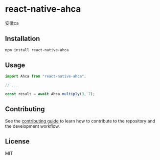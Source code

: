 # react-native-ahca

安徽ca

## Installation

```sh
npm install react-native-ahca
```

## Usage

```js
import Ahca from "react-native-ahca";

// ...

const result = await Ahca.multiply(3, 7);
```

## Contributing

See the [contributing guide](CONTRIBUTING.md) to learn how to contribute to the repository and the development workflow.

## License

MIT

